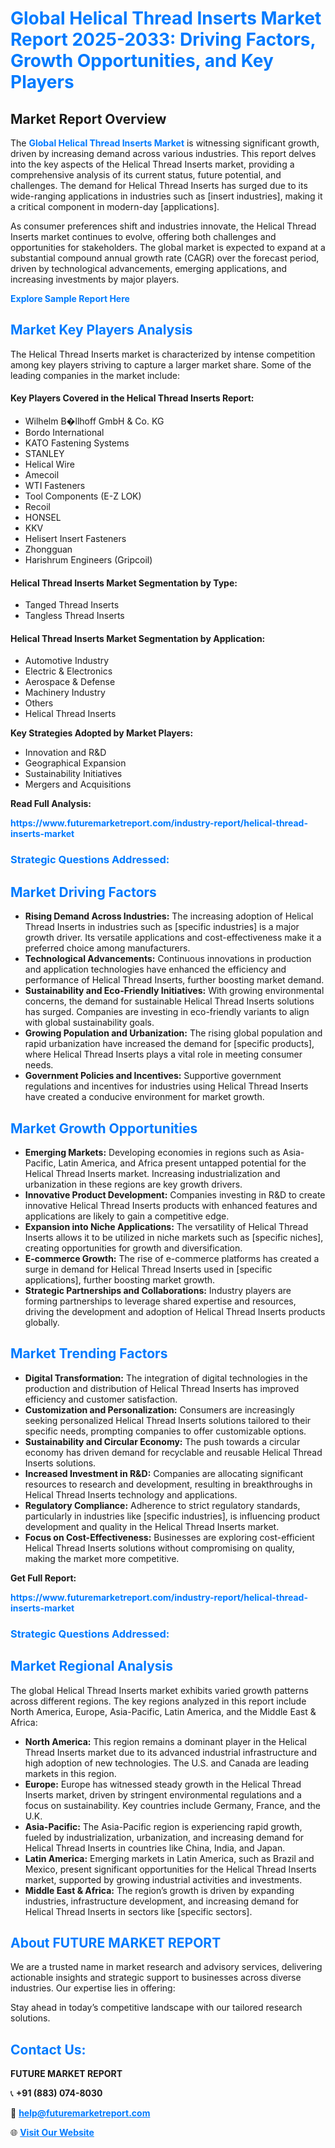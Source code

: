 <h1 style="color: #007BFF;">Global Helical Thread Inserts Market Report 2025-2033: Driving Factors, Growth Opportunities, and Key Players</h1>

<section id="overview">
<h2>Market Report Overview</h2>
<p>The <a href="https://www.futuremarketreport.com/industry-report/helical-thread-inserts-market" style="color: #007BFF; text-decoration: none;"><strong>Global Helical Thread Inserts Market</strong></a> is witnessing significant growth, driven by increasing demand across various industries. This report delves into the key aspects of the Helical Thread Inserts market, providing a comprehensive analysis of its current status, future potential, and challenges. The demand for Helical Thread Inserts has surged due to its wide-ranging applications in industries such as [insert industries], making it a critical component in modern-day [applications].</p>
<p>As consumer preferences shift and industries innovate, the Helical Thread Inserts market continues to evolve, offering both challenges and opportunities for stakeholders. The global market is expected to expand at a substantial compound annual growth rate (CAGR) over the forecast period, driven by technological advancements, emerging applications, and increasing investments by major players.</p>
</section>

<section id="overview">
<p><a href="https://www.futuremarketreport.com/request-sample/reportId=116821" style="color: #007BFF; text-decoration: none;"><strong>Explore Sample Report Here</strong></a></p>
</section>

<section id="key-players">
<h2 style="color: #007BFF;">Market Key Players Analysis</h2>
<p>The Helical Thread Inserts market is characterized by intense competition among key players striving to capture a larger market share. Some of the leading companies in the market include:</p>
<h4>Key Players Covered in the Helical Thread Inserts Report:</h4>
<ul><li>Wilhelm B�llhoff GmbH &amp; Co. KG</li><li>Bordo International</li><li>KATO Fastening Systems</li><li>STANLEY</li><li>Helical Wire</li><li>Amecoil</li><li>WTI Fasteners</li><li>Tool Components (E-Z LOK)</li><li>Recoil</li><li>HONSEL</li><li>KKV</li><li>Helisert Insert Fasteners</li><li>Zhongguan</li><li>Harishrum Engineers (Gripcoil)</li></ul>
<h4>Helical Thread Inserts Market Segmentation by Type:</h4>
<ul><li>Tanged Thread Inserts</li><li>Tangless Thread Inserts</li></ul>

<h4>Helical Thread Inserts Market Segmentation by Application:</h4>
<ul><li>Automotive Industry</li><li>Electric &amp; Electronics</li><li>Aerospace &amp; Defense</li><li>Machinery Industry</li><li>Others</li><li>Helical Thread Inserts</li></ul>
<p><strong>Key Strategies Adopted by Market Players:</strong></p>
<ul>
<li>Innovation and R&D</li>
<li>Geographical Expansion</li>
<li>Sustainability Initiatives</li>
<li>Mergers and Acquisitions</li>
</ul>
</section>

<section>
<p><strong>Read Full Analysis: </strong></p><a href="https://www.futuremarketreport.com/industry-report/helical-thread-inserts-market" style="color: #007BFF; text-decoration: none;"><strong>https://www.futuremarketreport.com/industry-report/helical-thread-inserts-market</strong></a>
<h3 style="color: #007BFF;">Strategic Questions Addressed:</h3>
</section>

<section id="driving-factors">
<h2 style="color: #007BFF;">Market Driving Factors</h2>
<ul>
<li><strong>Rising Demand Across Industries:</strong> The increasing adoption of Helical Thread Inserts in industries such as [specific industries] is a major growth driver. Its versatile applications and cost-effectiveness make it a preferred choice among manufacturers.</li>
<li><strong>Technological Advancements:</strong> Continuous innovations in production and application technologies have enhanced the efficiency and performance of Helical Thread Inserts, further boosting market demand.</li>
<li><strong>Sustainability and Eco-Friendly Initiatives:</strong> With growing environmental concerns, the demand for sustainable Helical Thread Inserts solutions has surged. Companies are investing in eco-friendly variants to align with global sustainability goals.</li>
<li><strong>Growing Population and Urbanization:</strong> The rising global population and rapid urbanization have increased the demand for [specific products], where Helical Thread Inserts plays a vital role in meeting consumer needs.</li>
<li><strong>Government Policies and Incentives:</strong> Supportive government regulations and incentives for industries using Helical Thread Inserts have created a conducive environment for market growth.</li>
</ul>
</section>

<section id="growth-opportunities">
<h2 style="color: #007BFF;">Market Growth Opportunities</h2>
<ul>
<li><strong>Emerging Markets:</strong> Developing economies in regions such as Asia-Pacific, Latin America, and Africa present untapped potential for the Helical Thread Inserts market. Increasing industrialization and urbanization in these regions are key growth drivers.</li>
<li><strong>Innovative Product Development:</strong> Companies investing in R&D to create innovative Helical Thread Inserts products with enhanced features and applications are likely to gain a competitive edge.</li>
<li><strong>Expansion into Niche Applications:</strong> The versatility of Helical Thread Inserts allows it to be utilized in niche markets such as [specific niches], creating opportunities for growth and diversification.</li>
<li><strong>E-commerce Growth:</strong> The rise of e-commerce platforms has created a surge in demand for Helical Thread Inserts used in [specific applications], further boosting market growth.</li>
<li><strong>Strategic Partnerships and Collaborations:</strong> Industry players are forming partnerships to leverage shared expertise and resources, driving the development and adoption of Helical Thread Inserts products globally.</li>
</ul>
</section>

<section id="trending-factors">
<h2 style="color: #007BFF;">Market Trending Factors</h2>
<ul>
<li><strong>Digital Transformation:</strong> The integration of digital technologies in the production and distribution of Helical Thread Inserts has improved efficiency and customer satisfaction.</li>
<li><strong>Customization and Personalization:</strong> Consumers are increasingly seeking personalized Helical Thread Inserts solutions tailored to their specific needs, prompting companies to offer customizable options.</li>
<li><strong>Sustainability and Circular Economy:</strong> The push towards a circular economy has driven demand for recyclable and reusable Helical Thread Inserts solutions.</li>
<li><strong>Increased Investment in R&D:</strong> Companies are allocating significant resources to research and development, resulting in breakthroughs in Helical Thread Inserts technology and applications.</li>
<li><strong>Regulatory Compliance:</strong> Adherence to strict regulatory standards, particularly in industries like [specific industries], is influencing product development and quality in the Helical Thread Inserts market.</li>
<li><strong>Focus on Cost-Effectiveness:</strong> Businesses are exploring cost-efficient Helical Thread Inserts solutions without compromising on quality, making the market more competitive.</li>
</ul>
</section>

<section>
<p><strong>Get Full Report: </strong></p><a href="https://www.futuremarketreport.com/industry-report/helical-thread-inserts-market" style="color: #007BFF; text-decoration: none;"><strong>https://www.futuremarketreport.com/industry-report/helical-thread-inserts-market</strong></a>
<h3 style="color: #007BFF;">Strategic Questions Addressed:</h3>
</section>


<section id="regional-analysis">
<h2 style="color: #007BFF;">Market Regional Analysis</h2>
<p>The global Helical Thread Inserts market exhibits varied growth patterns across different regions. The key regions analyzed in this report include North America, Europe, Asia-Pacific, Latin America, and the Middle East & Africa:</p>
<ul>
<li><strong>North America:</strong> This region remains a dominant player in the Helical Thread Inserts market due to its advanced industrial infrastructure and high adoption of new technologies. The U.S. and Canada are leading markets in this region.</li>
<li><strong>Europe:</strong> Europe has witnessed steady growth in the Helical Thread Inserts market, driven by stringent environmental regulations and a focus on sustainability. Key countries include Germany, France, and the U.K.</li>
<li><strong>Asia-Pacific:</strong> The Asia-Pacific region is experiencing rapid growth, fueled by industrialization, urbanization, and increasing demand for Helical Thread Inserts in countries like China, India, and Japan.</li>
<li><strong>Latin America:</strong> Emerging markets in Latin America, such as Brazil and Mexico, present significant opportunities for the Helical Thread Inserts market, supported by growing industrial activities and investments.</li>
<li><strong>Middle East & Africa:</strong> The region’s growth is driven by expanding industries, infrastructure development, and increasing demand for Helical Thread Inserts in sectors like [specific sectors].</li>
</ul>
</section>

<footer>
<h2 style="color: #007BFF;">About FUTURE MARKET REPORT</h2>
<p>We are a trusted name in market research and advisory services, delivering actionable insights and strategic support to businesses across diverse industries. Our expertise lies in offering:</p>

<p>Stay ahead in today’s competitive landscape with our tailored research solutions.</p>

<h2 style="color: #007BFF;">Contact Us:</h2>
<p><strong>FUTURE MARKET REPORT</strong></p>
<p>📞 <strong>+91 (883) 074-8030</strong></p>
<p>📧 <strong><a href="mailto:help@futuremarketreport.com" style="color: #007BFF;">help@futuremarketreport.com</a></strong></p>
<p>🌐 <strong><a href="https://www.futuremarketreport.com/" style="color: #007BFF;">Visit Our Website</a></strong></p>
</footer>